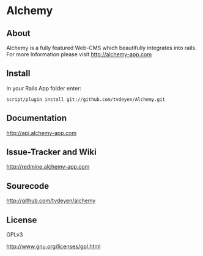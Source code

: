 Alchemy
=======

About
-----

Alchemy is a fully featured Web-CMS which beautifully integrates into rails.
For more Information please visit http://alchemy-app.com

Install
-------

In your Rails App folder enter:

    script/plugin install git://github.com/tvdeyen/Alchemy.git

Documentation
-------------

http://api.alchemy-app.com

Issue-Tracker and Wiki
----------------------

http://redmine.alchemy-app.com

Sourecode
---------

http://github.com/tvdeyen/alchemy

License
-------

GPLv3

http://www.gnu.org/licenses/gpl.html
